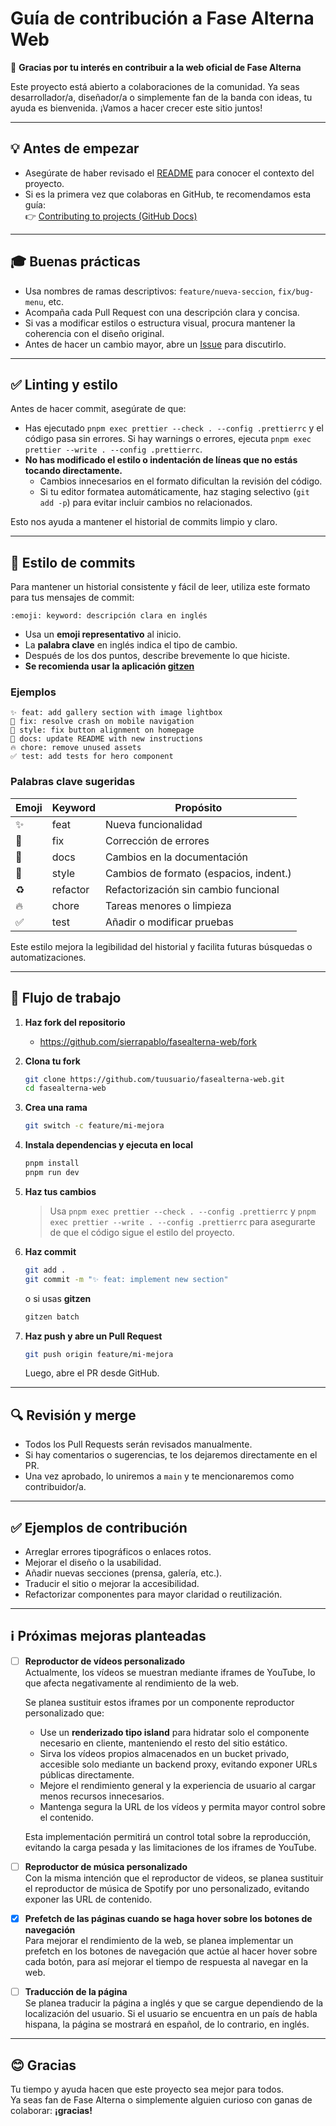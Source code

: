 # Guía de contribución a Fase Alterna Web

🚀 **Gracias por tu interés en contribuir a la web oficial de Fase Alterna**

Este proyecto está abierto a colaboraciones de la comunidad. Ya seas desarrollador/a, diseñador/a o simplemente fan de la banda con ideas, tu ayuda es bienvenida. ¡Vamos a hacer crecer este sitio juntos!

---

## 💡 Antes de empezar

- Asegúrate de haber revisado el [README](./README.md) para conocer el contexto del proyecto.
- Si es la primera vez que colaboras en GitHub, te recomendamos esta guía:  
  👉 [Contributing to projects (GitHub Docs)](https://docs.github.com/es/get-started/quickstart/contributing-to-projects)

---

## 🎓 Buenas prácticas

- Usa nombres de ramas descriptivos: `feature/nueva-seccion`, `fix/bug-menu`, etc.
- Acompaña cada Pull Request con una descripción clara y concisa.
- Si vas a modificar estilos o estructura visual, procura mantener la coherencia con el diseño original.
- Antes de hacer un cambio mayor, abre un [Issue](https://github.com/sierrapablo/fasealterna-web/issues) para discutirlo.

---

## ✅ Linting y estilo

Antes de hacer commit, asegúrate de que:

- Has ejecutado `pnpm exec prettier --check . --config .prettierrc` y el código pasa sin errores. Si hay warnings o errores, ejecuta `pnpm exec prettier --write . --config .prettierrc`.
- **No has modificado el estilo o indentación de líneas que no estás tocando directamente.**
  - Cambios innecesarios en el formato dificultan la revisión del código.
  - Si tu editor formatea automáticamente, haz staging selectivo (`git add -p`) para evitar incluir cambios no relacionados.

Esto nos ayuda a mantener el historial de commits limpio y claro.

---

## 📝 Estilo de commits

Para mantener un historial consistente y fácil de leer, utiliza este formato para tus mensajes de commit:

```
:emoji: keyword: descripción clara en inglés
```

- Usa un **emoji representativo** al inicio.
- La **palabra clave** en inglés indica el tipo de cambio.
- Después de los dos puntos, describe brevemente lo que hiciste.
- **Se recomienda usar la aplicación [gitzen](https://github.com/JorgeRosbel/gitzen)**

### Ejemplos

```
✨ feat: add gallery section with image lightbox
🐛 fix: resolve crash on mobile navigation
🎨 style: fix button alignment on homepage
📝 docs: update README with new instructions
🔥 chore: remove unused assets
✅ test: add tests for hero component
```

### Palabras clave sugeridas

| Emoji | Keyword  | Propósito                              |
|-------|----------|----------------------------------------|
| ✨     | feat     | Nueva funcionalidad                    |
| 🐛     | fix      | Corrección de errores                  |
| 📝     | docs     | Cambios en la documentación            |
| 🎨     | style    | Cambios de formato (espacios, indent.) |
| ♻️     | refactor | Refactorización sin cambio funcional   |
| 🔥     | chore    | Tareas menores o limpieza               |
| ✅     | test     | Añadir o modificar pruebas              |

Este estilo mejora la legibilidad del historial y facilita futuras búsquedas o automatizaciones.

---

## 🚄 Flujo de trabajo

1. **Haz fork del repositorio**
   - https://github.com/sierrapablo/fasealterna-web/fork

2. **Clona tu fork**
   ```bash
   git clone https://github.com/tuusuario/fasealterna-web.git
   cd fasealterna-web
   ```

3. **Crea una rama**
   ```bash
   git switch -c feature/mi-mejora
   ```

4. **Instala dependencias y ejecuta en local**
   ```bash
   pnpm install
   pnpm run dev
   ```

5. **Haz tus cambios**
   > Usa `pnpm exec prettier --check . --config .prettierrc` y `pnpm exec prettier --write . --config .prettierrc` para asegurarte de que el código sigue el estilo del proyecto.

6. **Haz commit**
   ```bash
   git add .
   git commit -m "✨ feat: implement new section"
   ```
   o si usas **gitzen**
   ```bash
   gitzen batch
   ```

7. **Haz push y abre un Pull Request**
   ```bash
   git push origin feature/mi-mejora
   ```
   Luego, abre el PR desde GitHub.

---

## 🔍 Revisión y merge

- Todos los Pull Requests serán revisados manualmente.
- Si hay comentarios o sugerencias, te los dejaremos directamente en el PR.
- Una vez aprobado, lo uniremos a `main` y te mencionaremos como contribuidor/a.

---

## ✅ Ejemplos de contribución

- Arreglar errores tipográficos o enlaces rotos.
- Mejorar el diseño o la usabilidad.
- Añadir nuevas secciones (prensa, galería, etc.).
- Traducir el sitio o mejorar la accesibilidad.
- Refactorizar componentes para mayor claridad o reutilización.

---

## ℹ️ Próximas mejoras planteadas

- [ ] **Reproductor de vídeos personalizado**  
  Actualmente, los vídeos se muestran mediante iframes de YouTube, lo que afecta negativamente al rendimiento de la web.

  Se planea sustituir estos iframes por un componente reproductor personalizado que:
  - Use un **renderizado tipo island** para hidratar solo el componente necesario en cliente, manteniendo el resto del sitio estático.
  - Sirva los vídeos propios almacenados en un bucket privado, accesible solo mediante un backend proxy, evitando exponer URLs públicas directamente.
  - Mejore el rendimiento general y la experiencia de usuario al cargar menos recursos innecesarios.
  - Mantenga segura la URL de los vídeos y permita mayor control sobre el contenido.

  Esta implementación permitirá un control total sobre la reproducción, evitando la carga pesada y las limitaciones de los iframes de YouTube.

- [ ] **Reproductor de música personalizado**  
  Con la misma intención que el reproductor de videos, se planea sustituir el reproductor de música de Spotify por uno personalizado, evitando exponer las URL de contenido.

- [x] **Prefetch de las páginas cuando se haga hover sobre los botones de navegación**  
  Para mejorar el rendimiento de la web, se planea implementar un prefetch en los botones de navegación que actúe al hacer hover sobre cada botón, para así mejorar el tiempo de respuesta al navegar en la web.

- [ ] **Traducción de la página**  
  Se planea traducir la página a inglés y que se cargue dependiendo de la localización del usuario. Si el usuario se encuentra en un país de habla hispana, la página se mostrará en español, de lo contrario, en inglés.


---

## 😊 Gracias

Tu tiempo y ayuda hacen que este proyecto sea mejor para todos.  
Ya seas fan de Fase Alterna o simplemente alguien curioso con ganas de colaborar: **¡gracias!**
